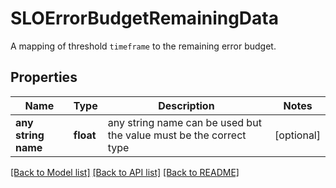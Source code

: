 # SLOErrorBudgetRemainingData

A mapping of threshold `timeframe` to the remaining error budget.
## Properties
Name | Type | Description | Notes
------------ | ------------- | ------------- | -------------
**any string name** | **float** | any string name can be used but the value must be the correct type | [optional]

[[Back to Model list]](README.md#documentation-for-models) [[Back to API list]](README.md#documentation-for-api-endpoints) [[Back to README]](README.md)


